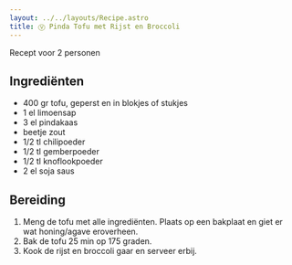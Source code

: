 ```yaml
---
layout: ../../layouts/Recipe.astro
title: Ⓥ Pinda Tofu met Rijst en Broccoli
---
```



R﻿ecept voor 2 personen

## Ingrediënten

* 4﻿00 gr tofu, geperst en in blokjes of stukjes
* 1﻿ el limoensap
* 3﻿ el pindakaas
* b﻿eetje zout
* 1﻿/2 tl chilipoeder
* 1﻿/2 tl gemberpoeder
* 1﻿/2 tl knoflookpoeder
* 2﻿ el soja saus

## Bereiding

1. ﻿M﻿eng de tofu met alle ingrediënten. Plaats op een bakplaat en giet er wat honing/agave eroverheen. 
2. B﻿ak de tofu 25 min op 175 graden.
3. K﻿ook de rijst en broccoli gaar en serveer erbij.